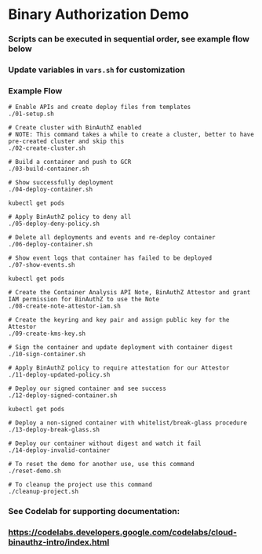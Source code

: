 # Binary Authorization Demo

### Scripts can be executed in sequential order, see example flow below

### Update variables in `vars.sh` for customization

### Example Flow

```
# Enable APIs and create deploy files from templates
./01-setup.sh

# Create cluster with BinAuthZ enabled
# NOTE: This command takes a while to create a cluster, better to have pre-created cluster and skip this
./02-create-cluster.sh

# Build a container and push to GCR
./03-build-container.sh

# Show successfully deployment
./04-deploy-container.sh

kubectl get pods

# Apply BinAuthZ policy to deny all
./05-deploy-deny-policy.sh

# Delete all deployments and events and re-deploy container
./06-deploy-container.sh

# Show event logs that container has failed to be deployed
./07-show-events.sh

kubectl get pods

# Create the Container Analysis API Note, BinAuthZ Attestor and grant IAM permission for BinAuthZ to use the Note
./08-create-note-attestor-iam.sh

# Create the keyring and key pair and assign public key for the Attestor
./09-create-kms-key.sh

# Sign the container and update deployment with container digest
./10-sign-container.sh

# Apply BinAuthZ policy to require attestation for our Attestor
./11-deploy-updated-policy.sh

# Deploy our signed container and see success
./12-deploy-signed-container.sh

kubectl get pods

# Deploy a non-signed container with whitelist/break-glass procedure
./13-deploy-break-glass.sh

# Deploy our container without digest and watch it fail
./14-deploy-invalid-container

# To reset the demo for another use, use this command
./reset-demo.sh

# To cleanup the project use this command
./cleanup-project.sh
```

### See Codelab for supporting documentation:
### https://codelabs.developers.google.com/codelabs/cloud-binauthz-intro/index.html
